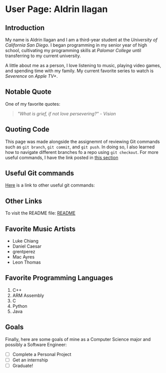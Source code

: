# User Page: Aldrin Ilagan
## Introduction
My name is Aldrin Ilagan and I am a third-year student at the *University of California San Diego*. I began programming in my senior year of high school, cultivating my programming skills at *Palomar College* until transferring to my current university.

A little about me as a person, I love listening to music, playing video games, and spending time with my family. My current favorite series to watch is *Severence* on *Apple TV+*.

## Notable Quote
One of my favorite quotes:
>*"What is grief, if not love persevering?" - Vision*

## Quoting Code
This page was made alongside the assignemnt of reviewing Git commands such as `git branch`, `git commit`, and `git push`. In doing so, I also learned how to navigate different branches fo a repo using `git checkout`.
For more useful commands, I have the link posted in [this section](#useful-git-commands)

## Useful Git commands
[Here](http://guides.beanstalkapp.com/version-control/common-git-commands.html) is a link to other useful git commands:

## Other Links
To visit the README file: [README](README.md)

## Favorite Music Artists
- Luke Chiang
- Daniel Caesar
- grentperez
- Mac Ayres
- Leon Thomas

## Favorite Programming Languages
1. C++
2. ARM Assembly
3. C
4. Python
5. Java

## Goals
Finally, here are some goals of mine as a Computer Science major and possibly a Software Engineer:
- [ ] Complete a Personal Project
- [ ] Get an internship
- [ ] Graduate!